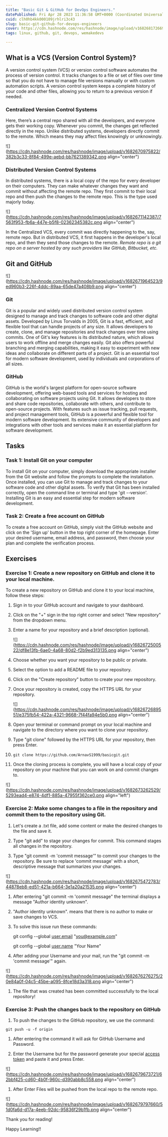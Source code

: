 ```yaml
---
title: "Basic Git & GitHub for DevOps Engineers."
datePublished: Fri Apr 28 2023 11:36:58 GMT+0000 (Coordinated Universal Time)
cuid: clh0hb4kk000109jrhlri3c43
slug: basic-git-github-for-devops-engineers
cover: https://cdn.hashnode.com/res/hashnode/image/upload/v1682681726697/7d8d9358-2e3e-4a13-aa8e-297bd2e9fa09.png
tags: linux, github, git, devops, wemakedevs

---
```


## **What is a VCS (Version Control System)?**

A version control system (VCS) or version control software automates the process of version control. It tracks changes to a file or set of files over time so that you do not have to manage file versions manually or with custom automation scripts. A version control system keeps a complete history of your code and other files, allowing you to return to a previous version if needed.

### Centralized Version Control Systems

Here, there’s a central repo shared with all the developers, and everyone gets their working copy. Whenever you commit, the changes get reflected directly in the repo. Unlike distributed systems, developers directly commit to the remote. Which means they may affect files knowingly or unknowingly.

![](https://cdn.hashnode.com/res/hashnode/image/upload/v1682670975822/382b3c33-8f84-499e-aebd-bb7621389342.png align="center")

### Distributed Version Control Systems

In distributed systems, there is a local copy of the repo for every developer on their computers. They can make whatever changes they want and commit without affecting the remote repo. They first commit to their local repo and then push the changes to the remote repo. This is the type used majorly today.

![](https://cdn.hashnode.com/res/hashnode/image/upload/v1682671142387/7563f953-fb6a-447e-b5f8-02362345382c.png align="center")

In the Centralized VCS, every commit was directly happening to the, say, remote repo. But in distributed VCS, it first happens in the developer's local repo, and then they send those changes to the remote. *Remote repo is a git repo on a server hosted by any such providers like GitHub, Bitbucket, etc.*

## **Git and GitHub**

![](https://cdn.hashnode.com/res/hashnode/image/upload/v1682671964523/9ed960b3-226f-4ddc-89aa-65de47a408b9.png align="center")

### Git

Git is a popular and widely used distributed version control system designed to manage and track changes to software code and other digital assets. Developed by Linus Torvalds in 2005, Git is a fast, efficient, and flexible tool that can handle projects of any size. It allows developers to create, clone, and manage repositories and track changes over time using commits. One of Git's key features is its distributed nature, which allows users to work offline and merge changes easily. Git also offers powerful branching and merging capabilities, making it easy to experiment with new ideas and collaborate on different parts of a project. Git is an essential tool for modern software development, used by individuals and corporations of all sizes.

### GitHub

GitHub is the world's largest platform for open-source software development, offering web-based tools and services for hosting and collaborating on software projects using Git. It allows developers to store and share code repositories, collaborate with others, and contribute to open-source projects. With features such as issue tracking, pull requests, and project management tools, GitHub is a powerful and flexible tool for modern software development. Its extensive community of developers and integrations with other tools and services make it an essential platform for software development.

## **Tasks**

### Task 1: Install Git on your computer

To install Git on your computer, simply download the appropriate installer from the Git website and follow the prompts to complete the installation. Once installed, you can use Git to manage and track changes to your software code and other digital assets. To verify that Git has been installed correctly, open the command line or terminal and type 'git --version'. Installing Git is an easy and essential step for modern software development.

### Task 2: Create a free account on GitHub

To create a free account on GitHub, simply visit the GitHub website and click on the 'Sign up' button in the top right corner of the homepage. Enter your desired username, email address, and password, then choose your plan and complete the verification process.

## **Exercises**

### Exercise 1: Create a new repository on GitHub and clone it to your local machine.

To create a new repository on GitHub and clone it to your local machine, follow these steps:

1. Sign in to your GitHub account and navigate to your dashboard.
    
2. Click on the "+" sign in the top right corner and select "New repository" from the dropdown menu.
    
3. Enter a name for your repository and a brief description (optional).
    
    ![](https://cdn.hashnode.com/res/hashnode/image/upload/v1682672500522/df8e13fb-6ae0-4a68-80d2-f2b9ed313135.png align="center")
    
4. Choose whether you want your repository to be public or private.
    
5. Select the option to add a README file to your repository.
    
6. Click on the "Create repository" button to create your new repository.
    
7. Once your repository is created, copy the HTTPS URL for your repository.
    
    ![](https://cdn.hashnode.com/res/hashnode/image/upload/v1682672689551/e375fb54-422a-4321-9668-7f44fa94e5b0.png align="center")
    
8. Open your terminal or command prompt on your local machine and navigate to the directory where you want to clone your repository.
    
9. Type "git clone" followed by the HTTPS URL for your repository, then press Enter.
    
10. ```plaintext
    git clone https://github.com/ArnavS1999/basicgit.git
    ```
    
11. Once the cloning process is complete, you will have a local copy of your repository on your machine that you can work on and commit changes to.
    

![](https://cdn.hashnode.com/res/hashnode/image/upload/v1682673262529/5293ead4-e874-4df1-885a-47955f362ce0.png align="left")

### Exercise 2: Make some changes to a file in the repository and commit them to the repository using Git.

1. Let's create a .txt file, add some content or make the desired changes to the file and save it.
    
2. Type "git add" to stage your changes for commit. This command stages all changes in the repository.
    
3. Type "git commit -m 'commit message'" to commit your changes to the repository. Be sure to replace 'commit message' with a short, descriptive message that summarizes your changes.
    

![](https://cdn.hashnode.com/res/hashnode/image/upload/v1682675472783/44878eb8-ed51-421a-b664-3e1a20a21535.png align="center")

1. After entering "git commit -m 'commit message" the terminal displays a message "Author identity unknown".
    
2. "Author identity unknown". means that there is no author to make or save changes to VCS.
    
3. To solve this issue run these commands:
    
    git config --global [user.email](http://user.email) "[you@example.com](mailto:you@example.com)"
    
    git config --global [user.name](http://user.name) "Your Name"
    
4. After adding your Username and your mail, run the "git commit -m 'commit message'" again.
    

![](https://cdn.hashnode.com/res/hashnode/image/upload/v1682676276275/20e84a0f-04c5-45be-a095-8fce18d3a318.png align="center")

1. The file that was created has been committed successfully to the local repository!
    

### **Exercise 3: Push the changes back to the repository on GitHub**

1. To push the changes to the GitHub repository, we use the command:
    

```plaintext
git push -u -f origin
```

1. After entering the command it will ask for GitHub Username and Password.
    
2. Enter the Username but for the password generate your special [access token](https://docs.github.com/en/enterprise-server@3.4/authentication/keeping-your-account-and-data-secure/creating-a-personal-access-token) and paste it and press Enter.
    

![](https://cdn.hashnode.com/res/hashnode/image/upload/v1682679673721/62bbf425-cd60-4b0f-960c-d390abb8c558.png align="center")

1. After Enter Files will be pushed from the local repo to the remote repo.
    

![](https://cdn.hashnode.com/res/hashnode/image/upload/v1682679797660/51d0fa6d-d17a-4eeb-92dc-95836f29b1fb.png align="center")

Thank you for reading!

Happy Learning!!